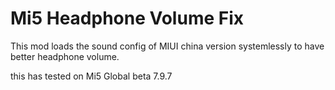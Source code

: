 # Mi5 Headphone Volume Fix

This mod loads the sound config of MIUI china version systemlessly to have
better headphone volume.

this has tested on Mi5 Global beta 7.9.7